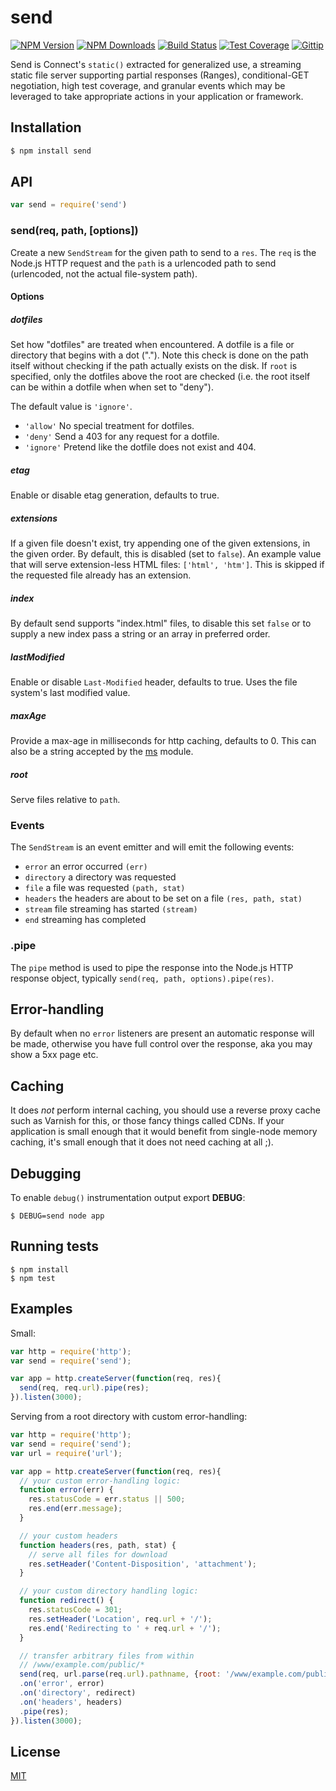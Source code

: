 # send

[![NPM Version][npm-image]][npm-url]
[![NPM Downloads][downloads-image]][downloads-url]
[![Build Status][travis-image]][travis-url]
[![Test Coverage][coveralls-image]][coveralls-url]
[![Gittip][gittip-image]][gittip-url]

  Send is Connect's `static()` extracted for generalized use, a streaming static file
  server supporting partial responses (Ranges), conditional-GET negotiation, high test coverage, and granular events which may be leveraged to take appropriate actions in your application or framework.

## Installation

```bash
$ npm install send
```

## API

```js
var send = require('send')
```

### send(req, path, [options])

Create a new `SendStream` for the given path to send to a `res`. The `req` is
the Node.js HTTP request and the `path` is a urlencoded path to send (urlencoded,
not the actual file-system path).

#### Options

##### dotfiles

  Set how "dotfiles" are treated when encountered. A dotfile is a file
  or directory that begins with a dot ("."). Note this check is done on
  the path itself without checking if the path actually exists on the
  disk. If `root` is specified, only the dotfiles above the root are
  checked (i.e. the root itself can be within a dotfile when when set
  to "deny").

  The default value is `'ignore'`.

  - `'allow'` No special treatment for dotfiles.
  - `'deny'` Send a 403 for any request for a dotfile.
  - `'ignore'` Pretend like the dotfile does not exist and 404.

##### etag

  Enable or disable etag generation, defaults to true.

##### extensions

  If a given file doesn't exist, try appending one of the given extensions,
  in the given order. By default, this is disabled (set to `false`). An
  example value that will serve extension-less HTML files: `['html', 'htm']`.
  This is skipped if the requested file already has an extension.

##### index

  By default send supports "index.html" files, to disable this
  set `false` or to supply a new index pass a string or an array
  in preferred order.

##### lastModified

  Enable or disable `Last-Modified` header, defaults to true. Uses the file
  system's last modified value.

##### maxAge

  Provide a max-age in milliseconds for http caching, defaults to 0.
  This can also be a string accepted by the
  [ms](https://www.npmjs.org/package/ms#readme) module.

##### root

  Serve files relative to `path`.

### Events

The `SendStream` is an event emitter and will emit the following events:

  - `error` an error occurred `(err)`
  - `directory` a directory was requested
  - `file` a file was requested `(path, stat)`
  - `headers` the headers are about to be set on a file `(res, path, stat)`
  - `stream` file streaming has started `(stream)`
  - `end` streaming has completed

### .pipe

The `pipe` method is used to pipe the response into the Node.js HTTP response
object, typically `send(req, path, options).pipe(res)`.

## Error-handling

  By default when no `error` listeners are present an automatic response will be made, otherwise you have full control over the response, aka you may show a 5xx page etc.

## Caching

  It does _not_ perform internal caching, you should use a reverse proxy cache such
  as Varnish for this, or those fancy things called CDNs. If your application is small enough that it would benefit from single-node memory caching, it's small enough that it does not need caching at all ;).

## Debugging

 To enable `debug()` instrumentation output export __DEBUG__:

```
$ DEBUG=send node app
```

## Running tests

```
$ npm install
$ npm test
```

## Examples

  Small:

```js
var http = require('http');
var send = require('send');

var app = http.createServer(function(req, res){
  send(req, req.url).pipe(res);
}).listen(3000);
```

  Serving from a root directory with custom error-handling:

```js
var http = require('http');
var send = require('send');
var url = require('url');

var app = http.createServer(function(req, res){
  // your custom error-handling logic:
  function error(err) {
    res.statusCode = err.status || 500;
    res.end(err.message);
  }

  // your custom headers
  function headers(res, path, stat) {
    // serve all files for download
    res.setHeader('Content-Disposition', 'attachment');
  }

  // your custom directory handling logic:
  function redirect() {
    res.statusCode = 301;
    res.setHeader('Location', req.url + '/');
    res.end('Redirecting to ' + req.url + '/');
  }

  // transfer arbitrary files from within
  // /www/example.com/public/*
  send(req, url.parse(req.url).pathname, {root: '/www/example.com/public'})
  .on('error', error)
  .on('directory', redirect)
  .on('headers', headers)
  .pipe(res);
}).listen(3000);
```

## License 

[MIT](LICENSE)

[npm-image]: https://img.shields.io/npm/v/send.svg?style=flat
[npm-url]: https://npmjs.org/package/send
[travis-image]: https://img.shields.io/travis/visionmedia/send.svg?style=flat
[travis-url]: https://travis-ci.org/visionmedia/send
[coveralls-image]: https://img.shields.io/coveralls/visionmedia/send.svg?style=flat
[coveralls-url]: https://coveralls.io/r/visionmedia/send?branch=master
[downloads-image]: https://img.shields.io/npm/dm/send.svg?style=flat
[downloads-url]: https://npmjs.org/package/send
[gittip-image]: https://img.shields.io/gittip/dougwilson.svg?style=flat
[gittip-url]: https://www.gittip.com/dougwilson/
